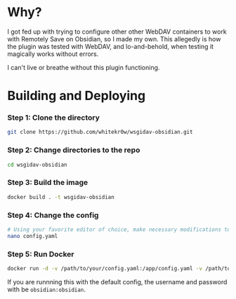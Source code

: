 # Why?
I got fed up with trying to configure other other WebDAV containers to work with Remotely Save on Obsidian, so I made my own.
This allegedly is how the plugin was tested with WebDAV, and lo-and-behold, when testing it magically works without errors.

I can't live or breathe without this plugin functioning.

# Building and Deploying
### Step 1: Clone the directory
```bash
git clone https://github.com/whitekr0w/wsgidav-obsidian.git
```

### Step 2: Change directories to the repo
```bash
cd wsgidav-obsidian
```

### Step 3: Build the image
```bash
docker build . -t wsgidav-obsidian
```

### Step 4: Change the config
```bash
# Using your favorite editor of choice, make necessary modifications to the config file.
nano config.yaml
```

### Step 5: Run Docker
```bash
docker run -d -v /path/to/your/config.yaml:/app/config.yaml -v /path/to/serve:/var/dav -p 8080:8080 wsgidav-obsidian
```

If you are runnning this with the default config, the username and password with be `obsidian:obsidian`.
